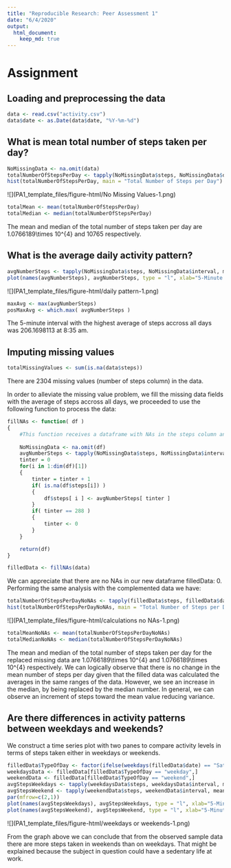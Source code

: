 ```yaml
---
title: "Reproducible Research: Peer Assessment 1"
date: "6/4/2020"
output: 
  html_document:
    keep_md: true
---
```


# Assignment 

## Loading and preprocessing the data

```r
data <- read.csv("activity.csv")
data$date <- as.Date(data$date, "%Y-%m-%d")
```

## What is mean total number of steps taken per day?

```r
NoMissingData <- na.omit(data)
totalNumberOfStepsPerDay <- tapply(NoMissingData$steps, NoMissingData$date, sum)
hist(totalNumberOfStepsPerDay, main = "Total Number of Steps per Day")
```

![](PA1_template_files/figure-html/No Missing Values-1.png)<!-- -->

```r
totalMean <- mean(totalNumberOfStepsPerDay)
totalMedian <- median(totalNumberOfStepsPerDay)
```

The mean and median of the total number of steps taken per day are 1.0766189\times 10^{4} and 10765 respectively.

## What is the average daily activity pattern?

```r
avgNumberSteps <- tapply(NoMissingData$steps, NoMissingData$interval, mean)
plot(names(avgNumberSteps), avgNumberSteps, type = "l", xlab="5-Minute Time Interval in a Day", ylab="Average Number of Steps Across All Days") 
```

![](PA1_template_files/figure-html/daily pattern-1.png)<!-- -->

```r
maxAvg <- max(avgNumberSteps)
posMaxAvg <- which.max( avgNumberSteps ) 
```

The 5-minute interval with the highest average of steps accross all days was 206.1698113 at 8:35 am.

## Imputing missing values

```r
totalMissingValues <- sum(is.na(data$steps))
```

There are 2304 missing values (number of steps column) in the data.

In order to alleviate the missing value problem, we fill the missing data fields with the average of steps accross all days, we proceeded to use the following function to process the data:


```r
fillNAs <- function( df )
{
	#This function receives a dataframe with NAs in the steps column and replaces them with the average number of steps by interval accross all days.
	
	NoMissingData <- na.omit(df)
	avgNumberSteps <- tapply(NoMissingData$steps, NoMissingData$interval, mean)
	tinter = 0
	for(i in 1:dim(df)[1])
	{
		tinter = tinter + 1
		if( is.na(df$steps[i]) )
		{
			df$steps[ i ] <- avgNumberSteps[ tinter ]
		}
		if( tinter == 288 )
		{
			tinter <- 0
		}		
	}

	return(df)	
}

filledData <- fillNAs(data)
```

We can appreciate that there are no NAs in our new dataframe filledData: 0.
Performing the same analysis with the complemented data we have:


```r
totalNumberOfStepsPerDayNoNAs <- tapply(filledData$steps, filledData$date, sum)
hist(totalNumberOfStepsPerDayNoNAs, main = "Total Number of Steps per Day by Replacing Missing Data")
```

![](PA1_template_files/figure-html/calculations no NAs-1.png)<!-- -->

```r
totalMeanNoNAs <- mean(totalNumberOfStepsPerDayNoNAs)
totalMedianNoNAs <- median(totalNumberOfStepsPerDayNoNAs)
```

The mean and median of the total number of steps taken per day for the replaced missing data are 1.0766189\times 10^{4} and 1.0766189\times 10^{4} respectively. We can logically observe that there is no change in the mean number of steps per day given that the filled data was calculated the averages in the same ranges of the data. However, we see an increase in the median, by being replaced by the median number.
In general, we can observe an increment of steps toward the mean value reducing variance.

## Are there differences in activity patterns between weekdays and weekends?

We construct a time series plot with two panes to compare activity levels in terms of steps taken either in weekdays or weekends.


```r
filledData$TypeOfDay <- factor(ifelse(weekdays(filledData$date) == "Saturday" | weekdays(filledData$date) == "Sunday", "weekend", "weekday"))
weekdaysData <- filledData[filledData$TypeOfDay == "weekday",]
weekendData <- filledData[filledData$TypeOfDay == "weekend",]
avgStepsWeekdays <- tapply(weekdaysData$steps, weekdaysData$interval, mean)
avgStepsWeekend <- tapply(weekendData$steps, weekendData$interval, mean)
par(mfrow=c(2,1))
plot(names(avgStepsWeekdays), avgStepsWeekdays, type = "l", xlab="5-Minute Time Interval in a Day", ylab="Weekdays")
plot(names(avgStepsWeekend), avgStepsWeekend, type = "l", xlab="5-Minute Time Interval in a Day", ylab="Weekends")
```

![](PA1_template_files/figure-html/weekdays or weekends-1.png)<!-- -->

From the graph above we can conclude that from the observed sample data there are more steps taken in weekends than on weekdays. That might be explained because the subject in question could have a sedentary life at work.
